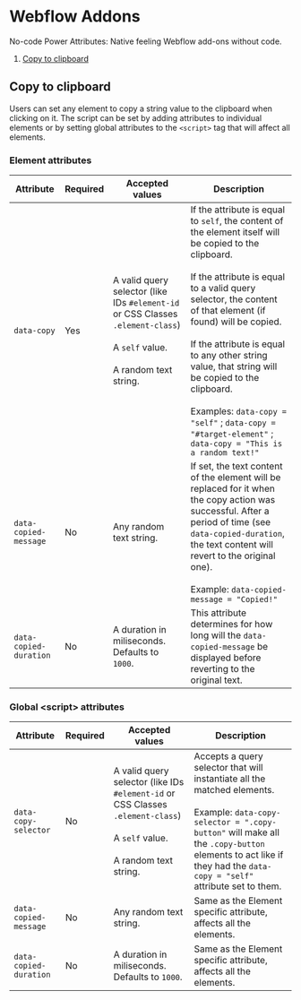 # Webflow Addons

No-code Power Attributes: Native feeling Webflow add-ons without code.

1. [Copy to clipboard](#copy-to-clipboard)

## Copy to clipboard

Users can set any element to copy a string value to the clipboard when clicking on it. The script can be set by adding attributes to individual elements or by setting global attributes to the `<script>` tag that will affect all elements.

### Element attributes

| Attribute              | Required | Accepted values                                                                                                                         | Description                                                                                                                                                                                                                                                                                                                                                                                                                                                |
| ---------------------- | -------- | --------------------------------------------------------------------------------------------------------------------------------------- | ---------------------------------------------------------------------------------------------------------------------------------------------------------------------------------------------------------------------------------------------------------------------------------------------------------------------------------------------------------------------------------------------------------------------------------------------------------- |
| `data-copy`            | Yes      | A valid query selector (like IDs `#element-id` or CSS Classes `.element-class`)<br/><br/>A `self` value.<br/><br/>A random text string. | If the attribute is equal to `self`, the content of the element itself will be copied to the clipboard.<br/><br/>If the attribute is equal to a valid query selector, the content of that element (if found) will be copied.<br/><br/>If the attribute is equal to any other string value, that string will be copied to the clipboard.<br/><br/>Examples: `data-copy = "self"` ; `data-copy = "#target-element"` ; `data-copy = "This is a random text!"` |
| `data-copied-message`  | No       | Any random text string.                                                                                                                 | If set, the text content of the element will be replaced for it when the copy action was successful. After a period of time (see `data-copied-duration`, the text content will revert to the original one).<br/><br/>Example: `data-copied-message = "Copied!"`                                                                                                                                                                                            |
| `data-copied-duration` | No       | A duration in miliseconds.<br/>Defaults to `1000`.                                                                                      | This attribute determines for how long will the `data-copied-message` be displayed before reverting to the original text.                                                                                                                                                                                                                                                                                                                                  |

### Global &lt;script> attributes

| Attribute              | Required | Accepted values                                                                                                                         | Description                                                                                                                                                                                                                                        |
| ---------------------- | -------- | --------------------------------------------------------------------------------------------------------------------------------------- | -------------------------------------------------------------------------------------------------------------------------------------------------------------------------------------------------------------------------------------------------- |
| `data-copy-selector`   | No       | A valid query selector (like IDs `#element-id` or CSS Classes `.element-class`)<br/><br/>A `self` value.<br/><br/>A random text string. | Accepts a query selector that will instantiate all the matched elements.<br/><br/>Example: `data-copy-selector = ".copy-button"` will make all the `.copy-button` elements to act like if they had the `data-copy = "self"` attribute set to them. |
| `data-copied-message`  | No       | Any random text string.                                                                                                                 | Same as the Element specific attribute, affects all the elements.                                                                                                                                                                                  |
| `data-copied-duration` | No       | A duration in miliseconds.<br/>Defaults to `1000`.                                                                                      | Same as the Element specific attribute, affects all the elements.                                                                                                                                                                                  |
